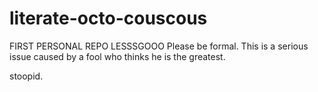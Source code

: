 # literate-octo-couscous
FIRST PERSONAL REPO LESSSGOOO
Please be formal. This is a serious issue caused by a fool who thinks he is the greatest.





stoopid.
